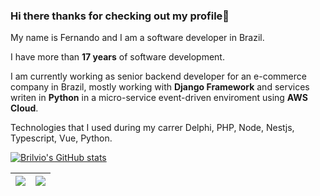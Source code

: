 ### Hi there thanks for checking out my profile👋

My name is Fernando and I am a software developer in Brazil.

I have more than **17 years** of software development.

I am currently working as senior backend developer for an e-commerce company in Brazil, mostly working with **Django Framework** and services writen in **Python** in a micro-service event-driven enviroment using **AWS Cloud**.

Technologies that I used during my carrer Delphi, PHP, Node, Nestjs, Typescript, Vue, Python.

[![Brilvio's GitHub stats](https://github-readme-stats.vercel.app/api?username=brilvio&show_icons=true&theme=dracula&hide_border=true)](https://github.com/anuraghazra/github-readme-stats)

| <a href="https://github.com/brilvio"><img align="center" src="https://github-readme-stats.vercel.app/api/wakatime?username=brilvio&theme=dracula&hide_border=true" /></a> | <a href="https://github.com/brilvio"><img align="center" src="https://github-readme-stats.vercel.app/api/top-langs/?username=anuraghazra&layout=compact&theme=dracula&hide_border=true" /></a> | 
| :---- | ------------------: |
